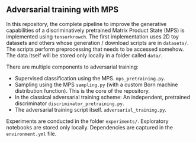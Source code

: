## Adversarial training with MPS
In this repository, the complete pipeline to improve the generative capabilities of a discriminatively pretrained Matrix Product State (MPS) is implemented using `tensorkrowch`. The first implementation uses 2D toy datasets and others whose generation / download scripts are in `datasets/`. The scripts perform preprocessing that needs to be accessed somehow. The data itself will be stored only locally in a folder called `data/`. 

There are multiple components to adversarial training: 
- Supervised classification using the MPS. `mps_pretraining.py`.
- Sampling using the MPS `sampling.py` (with a custom Born machine distribution function). This is the core of the repository. 
- In the classical adversarial training scheme: An independent, pretrained discriminator `discriminator_pretraining.py`.
- The adversarial training script itself. `adversarial_training.py`.

Experiments are conducted in the folder `experiments/`. Exploratory notebooks are stored only locally. Dependencies are captured in the `environment.yml` file. 

